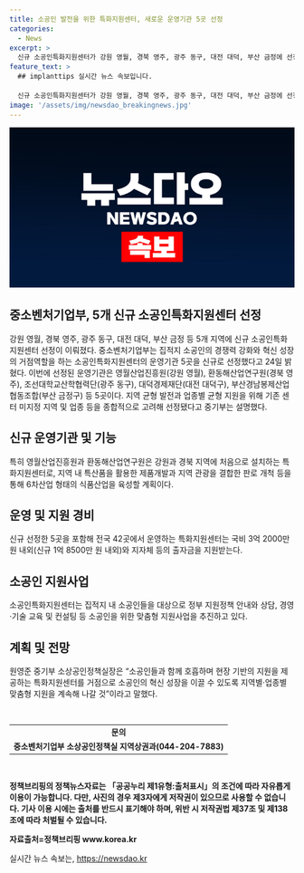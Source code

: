 ```yaml
---
title: 소공인 발전을 위한 특화지원센터, 새로운 운영기관 5곳 선정
categories:
  - News
excerpt: >
  신규 소공인특화지원센터가 강원 영월, 경북 영주, 광주 동구, 대전 대덕, 부산 금정에 선정됐다. 이 센터들은 지역의 경쟁력을 강화하고 혁신적인 성장을 도모하기 위해 선정됐으며, 각 지역의 특화산업을 육성하고 국비와 지자체 출자금을 통해 소공인에게 지원사업을 제공할 예정이다. 또한, 중기부는 각 지역과 업종에 맞춤형 지원을 지속적으로 추진할 것으로 밝혔다.
feature_text: >
  ## implanttips 실시간 뉴스 속보입니다.

  신규 소공인특화지원센터가 강원 영월, 경북 영주, 광주 동구, 대전 대덕, 부산 금정에 선정됐다. 이 센터들은 지역의 경쟁력을 강화하고 혁신적인 성장을 도모하기 위해 선정됐으며, 각 지역의 특화산업을 육성하고 국비와 지자체 출자금을 통해 소공인에게 지원사업을 제공할 예정이다. 또한, 중기부는 각 지역과 업종에 맞춤형 지원을 지속적으로 추진할 것으로 밝혔다.
image: '/assets/img/newsdao_breakingnews.jpg'
---
```


<p><img src="/assets/img/newsdao_breakingnews.jpg" alt="implanttips 속보" /></p>

<h2 data-ke-size="size26">중소벤처기업부, 5개 신규 소공인특화지원센터 선정</h2>

<p data-ke-size="size16">강원 영월, 경북 영주, 광주 동구, 대전 대덕, 부산 금정 등 5개 지역에 신규 소공인특화지원센터 선정이 이뤄졌다. 중소벤처기업부는 집적지 소공인의 경쟁력 강화와 혁신 성장의 거점역할을 하는 소공인특화지원센터의 운영기관 5곳을 신규로 선정했다고 24일 밝혔다. 이번에 선정된 운영기관은 영월산업진흥원(강원 영월), 환동해산업연구원(경북 영주), 조선대학교산학협력단(광주 동구), 대덕경제재단(대전 대덕구), 부산경남봉제산업협동조합(부산 금정구) 등 5곳이다. 지역 균형 발전과 업종별 균형 지원을 위해 기존 센터 미지정 지역 및 업종 등을 종합적으로 고려해 선정됐다고 중기부는 설명했다.</p>

<h2 data-ke-size="size26">신규 운영기관 및 기능</h2>

<p data-ke-size="size16">특히 영월산업진흥원과 환동해산업연구원은 강원과 경북 지역에 처음으로 설치하는 특화지원센터로, 지역 내 특산품을 활용한 제품개발과 지역 관광을 결합한 판로 개척 등을 통해 6차산업 형태의 식품산업을 육성할 계획이다.</p>

<h2 data-ke-size="size26">운영 및 지원 경비</h2>

<p data-ke-size="size16">신규 선정한 5곳을 포함해 전국 42곳에서 운영하는 특화지원센터는 국비 3억 2000만 원 내외(신규 1억 8500만 원 내외)와 지자체 등의 출자금을 지원받는다.</p>

<h2 data-ke-size="size26">소공인 지원사업</h2>

<p data-ke-size="size16">소공인특화지원센터는 집적지 내 소공인들을 대상으로 정부 지원정책 안내와 상담, 경영·기술 교육 및 컨설팅 등 소공인을 위한 맞춤형 지원사업을 추진하고 있다.</p>

<h2 data-ke-size="size26">계획 및 전망</h2>

<p data-ke-size="size16">원영준 중기부 소상공인정책실장은 “소공인들과 함께 호흡하며 현장 기반의 지원을 제공하는 특화지원센터를 거점으로 소공인의 혁신 성장을 이끌 수 있도록 지역별·업종별 맞춤형 지원을 계속해 나갈 것”이라고 말했다.</p>

<p data-ke-size="size16">&nbsp;</p>

<table>
    <tbody>
        <tr>
            <td style="text-align: center; height: 17px;"><b>문의</b></td>
        </tr>
        <tr>
            <td style="text-align: center; height: 17px;"><b>중소벤처기업부 소상공인정책실 지역상권과(044-204-7883)</b></td>
        </tr>
    </tbody>
</table>

<p data-ke-size="size16">&nbsp;</p>

<p data-ke-size="size16"><b>정책브리핑의 정책뉴스자료는 「공공누리 제1유형:출처표시」의 조건에 따라 자유롭게 이용이 가능합니다. 다만, 사진의 경우 제3자에게 저작권이 있으므로 사용할 수 없습니다. 기사 이용 시에는 출처를 반드시 표기해야 하며, 위반 시 저작권법 제37조 및 제138조에 따라 처벌될 수 있습니다.</b></p>

<p data-ke-size="size16"><b>자료출처=정책브리핑 www.korea.kr</b></p>
실시간 뉴스 속보는, <a href="https://newsdao.kr" rel="dofollow">https://newsdao.kr</a>


